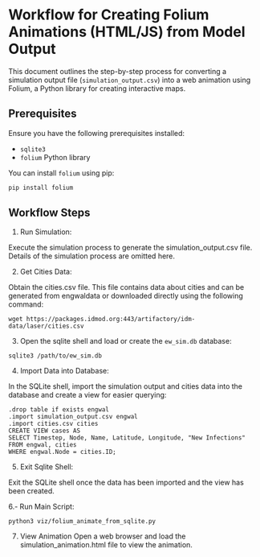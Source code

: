 # Workflow for Creating Folium Animations (HTML/JS) from Model Output

This document outlines the step-by-step process for converting a simulation output file (`simulation_output.csv`) into a web animation using Folium, a Python library for creating interactive maps.

## Prerequisites

Ensure you have the following prerequisites installed:

- `sqlite3`
- `folium` Python library

You can install `folium` using pip:

```bash
pip install folium
```

## Workflow Steps

1. Run Simulation:

Execute the simulation process to generate the simulation_output.csv file. Details of the simulation process are omitted here.

2. Get Cities Data:

Obtain the cities.csv file. This file contains data about cities and can be generated from engwaldata or downloaded directly using the following command:

```
wget https://packages.idmod.org:443/artifactory/idm-data/laser/cities.csv
```

3. Open the sqlite shell and load or create the `ew_sim.db` database:
```
sqlite3 /path/to/ew_sim.db
```

4. Import Data into Database:

In the SQLite shell, import the simulation output and cities data into the database and create a view for easier querying:
```
.drop table if exists engwal
.import simulation_output.csv engwal
.import cities.csv cities
CREATE VIEW cases AS
SELECT Timestep, Node, Name, Latitude, Longitude, "New Infections"
FROM engwal, cities
WHERE engwal.Node = cities.ID;
```
5. Exit Sqlite Shell:

Exit the SQLite shell once the data has been imported and the view has been created.

6.- Run Main Script:
```
python3 viz/folium_animate_from_sqlite.py
```

7. View Animation
Open a web browser and load the simulation_animation.html file to view the animation.
